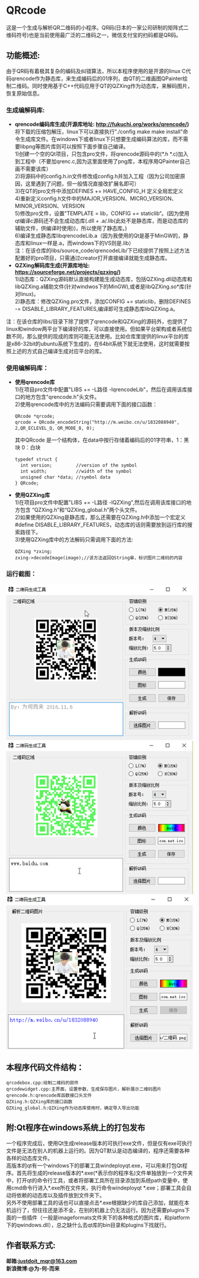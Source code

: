 # QRcode
这是一个生成与解析QR二维码的小程序。QR码(日本的一家公司研制的矩阵式二维码符号)也是当前使用最广泛的二维码之一，微信支付宝的扫码都是QR码。  
## 功能概述:
由于QR码有着极其复杂的编码及纠错算法，所以本程序使用的是开源的linux C代码qrencode作为静态库，来生成编码后的01序列，由QT的二维画图QPainter绘制二维码。同时使用基于C++代码应用于QT的QZXing作为动态库，来解码图片，恢复原始信息。  
### 生成编解码库:
* **qrencode编码库生成(开源库地址: http://fukuchi.org/works/qrencode/)**   
将下载的压缩包解压，linux下可以直接执行"./config  make  make install"命令生成库文件。在windows下或者linux下只想要生成编码算法的库，而不需要libpng等图片库则可以按照下面步骤自己编译。  
1)创建一个空的Qt项目，只包含pro文件，将qrencode源码中的(\*.h  \*.c)加入到工程中（不要加qrenc.c,因为这里面使用了png库，本程序用QPainter自己画不需要该库）  
2)将源码中的config.h.in文件修改成config.h并加入工程（因为公司加密原因，这里遇到了问题，但一般情况直接改扩展名即可）  
3)在QT的pro文件中添加DEFINES += HAVE_CONFIG_H 定义全局宏定义  
4)重新定义config.h文件中的MAJOR_VERSION、MICRO_VERSION、MINOR_VERSION、VERSION  
5)修改pro文件，设置”TEMPLATE = lib，CONFIG += staticlib“。(因为使用qt编译c源码还不会生成动态库(.dll + .a/.lib(此处不是静态库，而是动态库的辅助文件，供编译时使用))，所以使用了静态库。)  
6)编译生成静态库libqrencodeLib.a（因为我使用的Qt是基于MinGW的，静态库和linux一样是.a，而windows下的VS则是.lib）  
注：在该仓库的libs/source_code/qrencodeLib/下已经提供了按照上述方法配置好的pro项目，只需通过creator打开直接编译就能生成静态库。  
* **QZXing解码库生成(开源库地址: https://sourceforge.net/projects/qzxing/)**  
1)动态库：QZXing源码默认直接构建能生成动态库，包括QZXing.dll动态库和libQZXing.a辅助文件(针对windwos下的MinGW),或者是libQZXing.so*库(针对linux)。  
2)静态库：修改QZXing.pro文件，添加CONFIG += staticlib，删除DEFINES -= DISABLE_LIBRARY_FEATURES,编译即可生成静态库libQZXing.a。  

注：在该仓库的libs/目录下除了提供了qrencode和QZXing的源码外，也提供了linux和window两平台下编译好的库，可以直接使用。但如果平台架构或者系统位数不同，那么提供的现成的库则可能无法使用。比如仓库里提供的linux平台的库是x86-32bit的ubuntu系统下生成的，在64bit系统下就无法使用，这时就需要按照上述的方式自己编译生成对应平台的库。

### 使用编解码库：
* **使用qrencode库**  
1)在项目pro文件中配置"LIBS += -L路径 -lqrencodeLib"，然后在调用该库接口的地方包含"qrencode.h"头文件。  
2)使用qrencode库中的方法编码只需要调用下面的接口函数：  
  ```
  QRcode *qrcode;
  qrcode = QRcode_encodeString("http://m.weibo.cn/u/1832088940", 2,QR_ECLEVEL_Q, QR_MODE_8, 0);
  ```
  其中QRcode 是一个结构体，在data中按行存储着编码后的01字符串，1：黑块  0：白块    
  ```
  typedef struct {
	int version;         //version of the symbol
	int width;           //width of the symbol
	unsigned char *data; //symbol data
  } QRcode;
  ```
* **使用QZXing库**  
1)在项目pro文件中配置"LIBS += -L路径 -lQZXing",然后在调用该库接口的地方包含
“QZXing.h”和“QZXing_global.h”两个头文件。  
2)如果使用的QZXing是静态库，那么还需要在QZXing.h中添加一个宏定义#define DISABLE_LIBRARY_FEATURES，动态库的话则需要放到运行库的搜索路径下。  
3)使用QZXing库中的方法解码只需调用下面的方法:  
  ```
  QZXing *zxing;
  zxing->decodeImage(image);//该方法返回QString串，标识图片二维码的内容
  ```
  
### 运行截图：
![QRcode1.png](./screenshot/QRcode1.png)  
![QRcode2.png](./screenshot/QRcode2.png)  
![QRcode3.png](./screenshot/QRcode3.png)  
## 本程序代码文件结构：
```
qrcodebox.cpp:绘制二维码的部件
qrcodewidget.cpp:主界面，设置参数，生成保存图片，解析展示二维码图片
qrencode.h:qrencode库函数接口头文件
QZXing.h:QZXing库的接口函数
QZXing_global.h:QZXing作为动态库使用时，确定导入导出功能
```
## 附:Qt程序在windows系统上的打包发布
一个程序完成后，使用Qt生成release版本的可执行exe文件，但是仅有exe可执行文件是无法在别人的机器上运行的。因为QT默认是动态编译的，程序还需要各种各样的动态库文件。  
高版本的qt有一个windows下的部署工具windeployqt.exe，可以用来打包Qt程序。首先将生成的release版本的\*.exe(\*表示你的程序名)文件单独放到一个文件夹中，打开qt的命令行工具，或者将部署工具所在目录添加到系统path变量中，使用cmd命令行进入\*.exe所在文件夹，执行命令windeployqt \*.exe；部署工具会自动将依赖的动态库以及插件放到文件夹下。  
另外不使用部署工具的话也可以直接点击\*.exe根据缺少的库自己添加，就能在本机运行了，但往往还是添不全，在别的机器上仍无法运行。因为还需要plugins下面的一些插件（一般是imageformats文件夹下的各种格式的图片库，和platform下的qwindows.dll），总之缺什么去qt库的bin目录和plugins下找就行。  
## 作者联系方式:
**邮箱:justdoit_mqr@163.com**  
**新浪微博:@为-何-而来**  